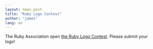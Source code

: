 ```yaml
---
layout: news_post
title: "Ruby Logo Contest"
author: "james"
lang: en
---
```


The Ruby Association open [the Ruby Logo Contest][1]. Please submit your
logo!



[1]: http://www.ruby-assn.org/logo-contest.html.en 

